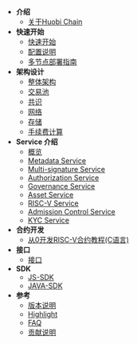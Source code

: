 - **介绍**
	- [关于Huobi Chain](/intro.md)
- **快速开始**
	- [快速开始](/getting_started.md)
	- [配置说明](/config.md)
	- [多节点部署指南](/multi_node_deploy.md)
- **架构设计**
	- [整体架构](/arch.md)
	- [交易池](/transaction_pool.md)
	- [共识](/overlord.md)
	- [网络](/network.md)
	- [存储](/storage.md)
	- [手续费计算](/calc_fee.md)
- **Service 介绍**
	- [概览](/service_overview.md)
	- [Metadata Service](/metadata_service.md)
	- [Multi-signature Service](/multi_signature_service.md)
	- [Authorization Service](/authorization_service.md)
	- [Governance Service](/governance_service.md)
	- [Asset Service](/asset_service.md)
	- [RISC-V Service](/riscv_service.md)
	- [Admission Control Service](/admission_control_service.md)
	- [KYC Service](/kyc_service.md)
- **合约开发**
	- [从0开发RISC-V合约教程(C语言)](/contract_demo.md)
- **接口**
	- [接口](/graphql_api.md)
- **SDK**
	- [JS-SDK](/js_sdk.md)
	- [JAVA-SDK](/java_sdk.md)
- **参考**
    - [版本说明](/versions.md)
	- [Highlight](/highlight.md)
	- [FAQ](/faq.md)
	- [贡献说明](/contribute.md)
